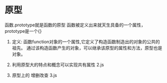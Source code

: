 # 原型
函数.prototype就是函数的原型    函数被定义出来就天生具备的一个属性，prototype是一个{}
1. 定义: 
        函数function对象的一个属性,它定义了构造函数制造出的对象的公共的祖先。
        通过该构造函数产生的对象，可以继承该原型的属性和方法，原型也是对象。


2. 利用原型大的特点和概念可以实现共有属性   2.js


3. 原型上的 增删改查    3.js